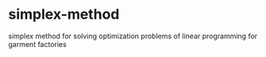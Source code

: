 # simplex-method
simplex method for solving optimization problems of linear programming for garment factories
